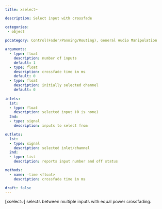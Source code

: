 ```yaml
---
title: xselect~

description: Select input with crossfade

categories:
 - object
 
pdcategory: Control(Fader/Panning/Routing), General Audio Manipulation

arguments:
  - type: float
    description: number of inputs
    default: 1
  - type: float
    description: crossfade time in ms 
    default: 0
  - type: float
    description: initially selected channel
    default: 0
  
inlets:
  1st:
  - type: float
    description: selected input (0 is none)
  2nd:
  - type: signal
    description: inputs to select from 

outlets:
  1st:
  - type: signal
    description: selected inlet/channel
  2nd:
  - type: list
    description: reports input number and off status

methods:
  - name: -time <float>
    description: crossfade time in ms

draft: false
---
```


[xselect~] selects between multiple inputs with equal power crossfading.